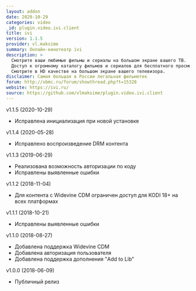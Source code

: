 ```yaml
---
layout: addon
date: 2020-10-29
categories: video
_id: plugin.video.ivi.client
title: ivi
version: 1.1.5
provider: vl.maksime
summary: Онлайн-кинотеатр ivi
description: >
  Смотрите ваши любимые фильмы и сериалы на большом экране вашего ТВ.
  Доступ к огромному каталогу фильмов и сериалов для бесплатного просмотра в один клик.
  Смотрите в HD качестве на большом экране вашего телевизора.
disclaimer: Самая большая в России легальная фильмотек
forum: http://xbmc.ru/forum/showthread.php?t=15328
website: https://ivi.ru/ 
source: https://github.com/vlmaksime/plugin.video.ivi.client
---
```

v1.1.5 (2020-10-29)
- Исправлена инициализация при новой установке

v1.1.4 (2020-05-28)
- Исправлено воспроизведение DRM контента

v1.1.3 (2019-06-29)
- Реализована возможность авторизации по коду
- Исправлены выявленные ошибки

v1.1.2 (2018-11-04)
- Для контента с Widevine CDM ограничен доступ для KODI 18+ на всех платформах

v1.1.1 (2018-10-21)
- Исправлены выявленные ошибки

v1.1.0 (2018-08-27)
- Добавлена поддержка Widevine CDM
- Добавлена авторизация пользователя
- Добавлена поддержка дополнения "Add to Lib"

v1.0.0 (2018-06-09)
- Публичный релиз